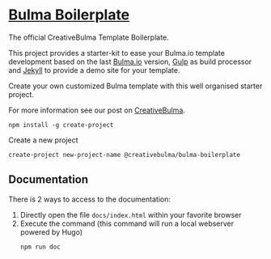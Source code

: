 # [Bulma Boilerplate](https://creativebulma.net/)
The official CreativeBulma Template Boilerplate.

This project provides a starter-kit to ease your Bulma.io template development based on the last [Bulma.io](https://bulma.io) version, [Gulp](https://gulpjs.com/) as build processor and [Jekyll](https://jekyllrb.com/) to provide a demo site for your template.

Create your own customized Bulma template with this well organised starter project.

For more information see our post on [CreativeBulma](https://creativebulma.net/blog/start-creating-bulma-template-with-ease).


```shell
npm install -g create-project
```

Create a new project
```shell
create-project new-project-name @creativebulma/bulma-boilerplate
```

## Documentation
There is 2 ways to access to the documentation:
1. Directly open the file `docs/index.html` within your favorite browser
2. Execute the command (this command will run a local webserver powered by Hugo)
   ```shell
   npm run doc
   ```